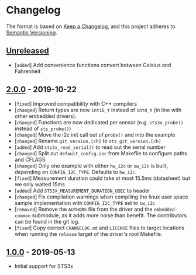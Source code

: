 # Changelog

The format is based on [Keep a Changelog](https://keepachangelog.com/en/1.0.0/),
and this project adheres to [Semantic Versioning](https://semver.org/spec/v2.0.0.html).

## [Unreleased]
 * [`added`]    Add convenience functions convert between Celsius and Fahrenheit



## [2.0.0] - 2019-10-22

 * [`fixed`]   Improved compatibility with C++ compilers
 * [`changed`] Return types are now `int16_t` instead of `int8_t` (in line with
               other embedded drivers).
 * [`changed`] Functions are now dedicated per sensor (e.g. `sts3x_probe()`
               instead of `sts_probe()`)
 * [`changed`] Move the i2c init call out of `probe()` and into the example
 * [`changed`] Rename `git_version.[ch]` to `sts_git_version.[ch]`
 * [`added`]   Add `sts3x_read_serial()` to read out the serial number
 * [`changed`] Split out `default_config.inc` from Makefile to configure paths
               and CFLAGS
 * [`changed`] Only one example with either `hw_i2c` or `sw_i2c` is built,
               depending on `CONFIG_I2C_TYPE`. Defaults to `hw_i2c`.
 * [`fixed`]   Measurement duration could take at most 15.5ms (datasheet) but we
               only waited 15ms
 * [`added`]   Add `STS3X_MEASUREMENT_DURATION_USEC` to header
 * [`changed`] Fix compilation warnings when compiling the linux user space
               sample implementation with `CONFIG_I2C_TYPE` set to `sw_i2c`
 * [`removed`] Remove the `AUTHORS` file from the driver and the
               `embedded-common` submodule, as it adds more noise than benefit.
               The contributors can be found in the git log.
 * [`fixed`]   Copy correct `CHANGELOG.md` and `LICENSE` files to target
               locations when running the `release` target of the driver's root
               Makefile.

## [1.0.0] - 2019-05-13

 * Initial support for STS3x

[Unreleased]: https://github.com/Sensirion/embedded-sts/compare/2.0.0...master
[2.0.0]: https://github.com/Sensirion/embedded-sts/compare/1.0.0...2.0.0
[1.0.0]: https://github.com/Sensirion/embedded-sts/releases/tag/1.0.0

